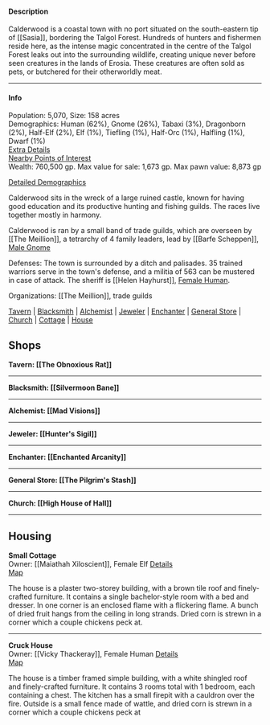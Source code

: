 #### Description
Calderwood is a coastal town with no port situated on the south-eastern tip of [[Sasia]], bordering the Talgol Forest. Hundreds of hunters and fishermen reside here, as the intense magic concentrated in the centre of the Talgol Forest leaks out into the surrounding wildlife, creating unique never before seen creatures in the lands of Erosia. These creatures are often sold as pets, or butchered for their otherworldly meat.

---

#### Info

Population: 5,070, Size: 158 acres  
Demographics: Human (62%), Gnome (26%), Tabaxi (3%), Dragonborn (2%), Half-Elf (2%), Elf (1%), Tiefling (1%), Half-Orc (1%), Halfling (1%), Dwarf (1%)  
[Extra Details](https://www.kassoon.com/dnd/campaign-generator/)  
[Nearby Points of Interest](https://www.kassoon.com/dnd/interesting-locations/)  
Wealth: 760,500 gp. Max value for sale: 1,673 gp. Max pawn value: 8,873 gp  

[Detailed Demographics](javascript:void(0))

Calderwood sits in the wreck of a large ruined castle, known for having good education and its productive hunting and fishing guilds. The races live together mostly in harmony.

Calderwood is ran by a small band of trade guilds, which are overseen by [[The Meillion]], a tetrarchy of 4 family leaders, lead by [[Barfe Scheppen]], [Male Gnome](https://www.kassoon.com/?page=dnd&subpage=npc-generator&reqRace=5&useSeed=on&seed=236156)

Defenses: The town is surrounded by a ditch and palisades. 35 trained warriors serve in the town's defense, and a militia of 563 can be mustered in case of attack. The sheriff is [[Helen Hayhurst]], [Female Human](https://www.kassoon.com/?page=dnd&subpage=npc-generator&reqRace=2&useSeed=on&seed=467369).

Organizations: [[The Meillion]], trade guilds

[Tavern](https://www.kassoon.com/dnd/town-generator/#townTavern) | [Blacksmith](https://www.kassoon.com/dnd/town-generator/#townSmith) | [Alchemist](https://www.kassoon.com/dnd/town-generator/#townAlchemist) | [Jeweler](https://www.kassoon.com/dnd/town-generator/#townJeweler) | [Enchanter](https://www.kassoon.com/dnd/town-generator/#townEnchanter) | [General Store](https://www.kassoon.com/dnd/town-generator/#townStore) | [Church](https://www.kassoon.com/dnd/town-generator/#townChurch) | [Cottage](https://www.kassoon.com/dnd/town-generator/#townCottage) | [House](https://www.kassoon.com/dnd/town-generator/#townHouse)

## Shops

**Tavern: [[The Obnoxious Rat]]**  

---

**Blacksmith: [[Silvermoon Bane]]**  

---

**Alchemist: [[Mad Visions]]**  

---

**Jeweler: [[Hunter's Sigil]]**  


---

**Enchanter: [[Enchanted Arcanity]]**  

---

**General Store: [[The Pilgrim's Stash]]**  


---

**Church: [[High House of Hall]]**  


---

## Housing

**Small Cottage**  
Owner: [[Maiathah Xiloscient]], Female Elf [Details](https://www.kassoon.com/?page=dnd&subpage=npc-generator&reqRace=4&useSeed=on&seed=408423)  
[Map](https://www.kassoon.com/dnd/house-map-generator/0-8-100-100-323967-408423-4-/)

The house is a plaster two-storey building, with a brown tile roof and finely-crafted furniture. It contains a single bachelor-style room with a bed and dresser. In one corner is an enclosed flame with a flickering flame. A bunch of dried fruit hangs from the ceiling in long strands. Dried corn is strewn in a corner which a couple chickens peck at.  

---

**Cruck House**  
Owner: [[Vicky Thackeray]], Female Human [Details](https://www.kassoon.com/?page=dnd&subpage=npc-generator&reqRace=2&useSeed=on&seed=825993)  
[Map](https://www.kassoon.com/dnd/house-map-generator/1-8-100-100-509826-825993-2-/)

The house is a timber framed simple building, with a white shingled roof and finely-crafted furniture. It contains 3 rooms total with 1 bedroom, each containing a chest. The kitchen has a small firepit with a cauldron over the fire. Outside is a small fence made of wattle, and dried corn is strewn in a corner which a couple chickens peck at